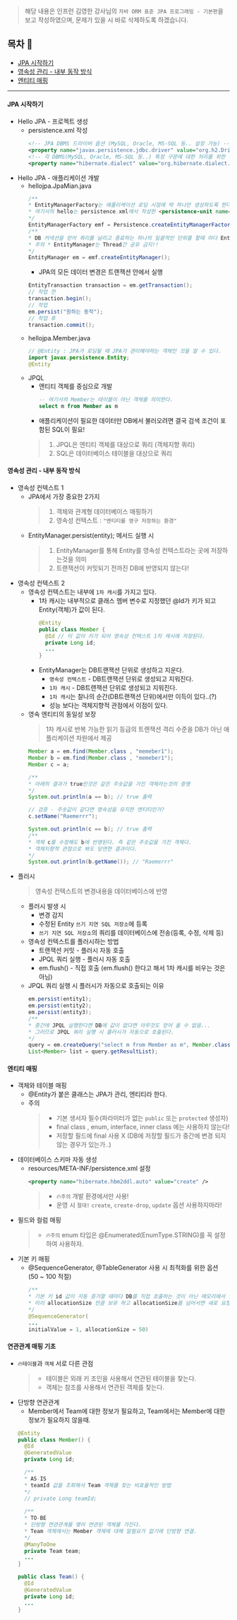 > 해당 내용은 인프런 김영한 강사님의 `자바 ORM 표준 JPA 프로그래밍 - 기본편`을 보고 작성하였으며, 문제가 있을 시 바로 삭제하도록 하겠습니다.

## 목차 🚀
- [JPA 시작하기](#jpa-시작하기)
- [영속성 관리 - 내부 동작 방식](#영속성-관리---내부-동작-방식)
- [엔티티 매핑](#엔티티-매핑)
---

#### JPA 시작하기

* Hello JPA - 프로젝트 생성
    * persistence.xml 작성
        ```xml
      <!-- JPA DBMS 드라이버 옵션 (MySQL, Oracle, MS-SQL 등.. 설정 가능) -->
      <property name="javax.persistence.jdbc.driver" value="org.h2.Driver"/>
      <!-- 각 DBMS(MySQL, Oracle, MS-SQL 등..) 특정 구문에 대한 처리를 위한 설정 -->
      <property name="hibernate.dialect" value="org.hibernate.dialect.H2Dialect"/>
      ```
* Hello JPA - 애플리케이션 개발
    * hellojpa.JpaMian.java
        ```java
        /**
        * EntityManagerFactory는 애플리케이션 로딩 시점에 딱 하나만 생성하도록 한다!!
        * 여기서의 hello는 persistence.xml에서 작성한 <persistence-unit name="hello"> 값
        */
        EntityManagerFactory emf = Persistence.createEntityManagerFactory("hello");
        /** 
        * DB 커넥션을 얻어 쿼리를 날리고 종료하는 하나의 일괄적인 단위를 할때 마다 EntityManager를 생성한다.
        * 주의 * EntityManager는 Thread간 공유 금지!!  
        */
        EntityManager em = emf.createEntityManager();
        ```
        * JPA의 모든 데이터 변경은 트랜잭션 안에서 실행
        ```java
      EntityTransaction transaction = em.getTransaction();      
      // 작업 전                                                    
      transaction.begin();
      // 작업
      em.persist("원하는 동작");
      // 작업 후
      transaction.commit();
        ```
    * hellojpa.Member.java
        ```java
        // @Entity : JPA가 로딩될 때 JPA가 관리해야하는 객체인 것을 알 수 있다.
        import javax.persistence.Entity;
        @Entity
        ```
    * JPQL
        * 앤티티 객체를 중심으로 개발
            ```sql 
            -- 여기서의 Member는 테이블이 아닌 객체를 의미한다.
            select m from Member as m
            ```
        * 애플리케이션이 필요한 데이터만 DB에서 불러오려면 결국 검색 조건이 포함된 SQL이 필요!
      > 1. JPQL은 엔티티 객체를 대상으로 쿼리 (객체지향 쿼리)
      > 2. SQL은 데이터베이스 테이블을 대상으로 쿼리

#### 영속성 관리 - 내부 동작 방식

* 영속성 컨텍스트 1
    * JPA에서 가장 중요한 2가지
      > 1. 객체와 관계형 데이터베이스 매핑하기
      > 2. 영속성 컨텍스트 : `"엔티티를 영구 저장하는 환경"`
    * EntityManager.persist(entity); 메서드 실행 시
      > 1. EntityManager를 통해 Entity를 영속성 컨텍스트라는 곳에 저장하는것을 의미
      > 2. 트랜잭션이 커밋되기 전까진 DB에 반영되지 않는다!
* 영속성 컨텍스트 2
    * 영속성 컨텍스트는 내부에 `1차 캐시`를 가지고 있다.
        * 1차 캐시는 내부적으로 클래스 멤버 변수로 지정했던 @Id가 키가 되고 Entity(객체)가 값이 된다.
            ```java
          @Entity
          public class Member {
              @Id // 이 값이 키가 되어 영속성 컨텍스트 1차 캐시에 저장된다.
              private Long id;
              ...
          }
          ```
        * EntityManager는 DB트랜잭션 단위로 생성하고 지운다.
            * `영속성 컨텍스트` - DB트랜잭션 단위로 생성되고 지워진다.
            * `1차 캐시` - DB트랜잭션 단위로 생성되고 지워진다.
            * `1차 캐시`는 찰나의 순간(DB트랜잭션 단위)에서만 이득이 있다..(?)
            * 성능 보다는 객체지향적 관점에서 이점이 있다.
    * 영속 엔티티의 동일성 보장
      > 1차 캐시로 반복 가능한 읽기 등급의 트랜잭션 격리 수준을 DB가 아닌 애플리케이션 차원에서 제공
        ```java
      Member a = em.find(Member.class , "memeber1");
      Member b = em.find(Member.class , "memeber1");
      Member c = a;
      
      /**
      * 아래의 결과가 true인것은 같은 주솟값을 가진 객체라는것의 증명
      */
      System.out.println(a == b); // true 출력
      
      // 검증 - 주솟값이 같다면 영속성을 유지한 엔티티인가?
      c.setName("Raemerrr");
      
      System.out.println(c == b); // true 출력
      /**
      * 객체 c를 수정해도 b에 반영된다. 즉 같은 주솟값을 가진 객체다.
      * 객체지향적 관점으로 봐도 당연한 결과이다. 
      */
      System.out.println(b.getName()); // "Raemerrr"       
        ```
* 플러시
    > 영속성 컨텍스트의 변경내용을 데이터베이스에 반영
    * 플러시 발생 시
        * 변경 감지
        * 수정된 Entity `쓰기 지연 SQL 저장소`에 등록
        * `쓰기 지연 SQL 저장소`의 쿼리를 데이터베이스에 전송(등록, 수정, 삭제 등)
    * 영속성 컨텍스트를 플러시하는 방법
        * 트랜잭션 커밋 - 플러시 자동 호출
        * JPQL 쿼리 실행 - 플러시 자동 호출
        * em.flush() - 직접 호출 (em.flush() 한다고 해서 1차 캐시를 비우는 것은 아님)
    * JPQL 쿼리 실행 시 플러시가 자동으로 호출되는 이유
        ```java
      em.persist(entity1);
      em.persist(entity2);
      em.persist(entity3);
      /**
      * 중간에 JPQL 실행한다면 DB에 값이 없다면 아무것도 얻어 올 수 없음...
      * 그러므로 JPQL 쿼리 실행 시 플러시가 자동으로 호출된다.
      */
      query = em.createQuery("select m from Member as m", Member.class);
      List<Member> list = query.getResultList);
      ```
#### 엔티티 매핑

* 객체와 테이블 매핑
    * @Entity가 붙은 클래스는 JPA가 관리, 엔티티라 한다.
    * 주의
        > * 기본 생서자 필수(파라미터가 없는 `public` 또는 `protected` 생성자)
        > * final class , enum, interface, inner class 에는 사용하지 않는다!
        > * 저장할 필드에 final 사용 X (DB에 저장할 필드가 중간에 변경 되지 않는 경우가 있는가..)
* 데이터베이스 스키마 자동 생성
    * resources/META-INF/persistence.xml 설정
        ```xml
        <property name="hibernate.hbm2ddl.auto" value="create" />
        ```
        > * 🔥`주의` 개발 환경에서만 사용!
        > * 운영 시 `절대!` `create`, `create-drop`, `update` 옵션 사용하지마라!
* 필드와 컬럼 매핑
    > * 🔥`주의` enum 타입은 @Enumerated(EnumType.STRING)를 꼭 설정하여 사용하자.
* 기본 키 매핑
    * @SequenceGenerator, @TableGenerator 사용 시 최적화를 위한 옵션 (50 ~ 100 적절)
        ```java
      /**
      * 기본 키 id 값이 자동 증가할 때마다 DB를 직접 호출하는 것이 아닌 메모리에서 얻도록
      * 미리 allocationSize 만큼 보유 하고 allocationSize를 넘어서면 새로 요청하는 것!
      */
      @SequenceGenerator(
      ...
      initialValue = 1, allocationSize = 50)
        ```
#### 연관관계 매핑 기초
* 🔥`테이블`과 `객체` 서로 다른 관점
    > * 테이블은 외래 키 조인을 사용해서 연관된 테이블을 찾는다.
    > * 객체는 참조를 사용해서 연관된 객체를 찾는다.
* 단방향 연관관계
    * Member에서 Team에 대한 정보가 필요하고, Team에서는 Member에 대한 정보가 필요하지 않을때.
    ```java
  @Entity
  public class Member() {
      @Id
      @GeneratedValue
      private Long id;
  
      /**
      * AS-IS
      * teamId 값을 조회해서 Team 객체를 찾는 비효율적인 방법
      */
      // private Long teamId;
      
      /**
      * TO-BE
      * 단방향 연관관계를 맺어 연관된 객체를 가진다.
      * Team 객체에서는 Member 객체에 대해 알필요가 없기에 단방향 연결.
      */
      @ManyToOne
      private Team team;
      ...
  }
  
  public class Team() {
      @Id
      @GeneratedValue
      private Long id;
      ...
  }
    ```